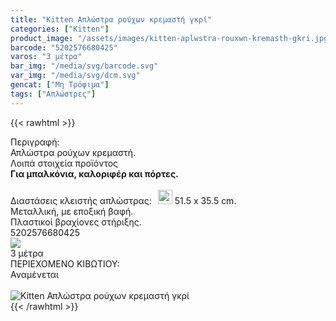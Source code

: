 ```yaml
---
title: "Kitten Απλώστρα ρούχων κρεμαστή γκρί"
categories: ["Kitten"]
product_image: "/assets/images/kitten-aplwstra-rouxwn-kremasth-gkri.jpg"
barcode: "5202576680425"
varos: "3 μέτρα"
bar_img: "/media/svg/barcode.svg"
var_img: "/media/svg/dcm.svg"
gencat: ["Μη Τρόφιμα"]
tags: ["Απλώστρες"]
---
```

{{< rawhtml >}}

<div class="sload203"><div class="product"><div id="sistatika">Περιγραφή:</div><div class="alltext">Απλώστρα ρούχων κρεµαστή.</div><div id="loipa">Λοιπά στοιχεία προϊόντος</div><div class="alltext" style="margin:0"><b>Για µπαλκόνια, καλοριφέρ και πόρτες.</b><br><br>Διαστάσεις κλειστής απλώστρας:<img src="/media/svg/dcm.svg" style="height:23px;margin-left:10px;margin-bottom:-3px;padding-bottom:0"> 51.5 x 35.5 cm.<br>Μεταλλική, µε εποξική βαφή.<br>Πλαστικοί βραχίονες στήριξης.</div><div id="barcode"><div id="barimage1"></div><span id="bartext">5202576680425</span></div><div id="varos"><div id="varosimage" style="margin:0"><img src="/media/svg/dcm.svg"></div><span id="varostext">3 μέτρα</span></div><div id="kivotio">ΠΕΡΙΕΧΟΜΕΝΟ ΚΙΒΩΤΙΟΥ:<br>Αναμένεται</div><br><div class="pimg"><img alt="Kitten Απλώστρα ρούχων κρεμαστή γκρί" title="Kitten Απλώστρα ρούχων κρεμαστή γκρί" src="/assets/images/kitten-aplwstra-rouxwn-kremasth-gkri.jpg"></div></div></div>
{{< /rawhtml >}}



